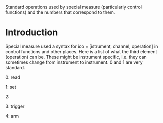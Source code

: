 Standard operations used by special measure (particularly control functions) and the numbers that correspond to them.

# Introduction #

Special measure used a syntax for ico = [istrument, channel, operation] in control functions and other places. Here is a list of what the third element (operation) can be.  These might be instrument specific, i.e. they can sometimes change from instrument to instrument. 0 and 1 are very standard.

0: read

1: set

2:

3: trigger

4: arm
